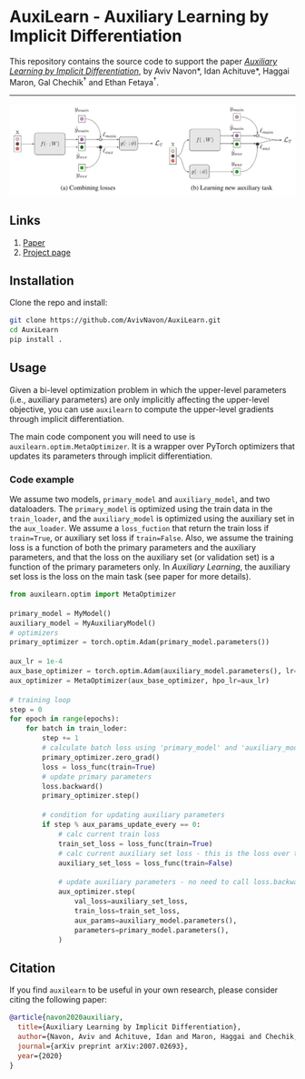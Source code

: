 # AuxiLearn - Auxiliary Learning by Implicit Differentiation

This repository contains the source code to support the paper [_Auxiliary Learning by Implicit Differentiation_](https://arxiv.org/abs/2007.02693), by Aviv Navon*, Idan Achituve*, Haggai Maron, Gal Chechik<sup>†</sup> and Ethan Fetaya<sup>†</sup>.

---

<p align="center"> 
    <img src="https://github.com/AvivNavon/AuxiLearn/blob/master/resources/framework.png" width="800">
</p>

## Links

1. [Paper](https://arxiv.org/abs/2007.02693)
1. [Project page](https://avivnavon.github.io/AuxiLearn/)

## Installation

Clone the repo and install:

```bash
git clone https://github.com/AvivNavon/AuxiLearn.git
cd AuxiLearn
pip install .
```

## Usage

Given a bi-level optimization problem in which the upper-level parameters (i.e., auxiliary parameters) are only 
implicitly affecting the upper-level objective, you can use `auxilearn` to compute the upper-level gradients through implicit differentiation.

The main code component you will need to use is `auxilearn.optim.MetaOptimizer`. It is a wrapper over
PyTorch optimizers that updates its parameters through implicit differentiation.

### Code example

We assume two models, `primary_model` and `auxiliary_model`, and two dataloaders. 
The `primary_model` is optimized using the train data in the `train_loader`, and the `auxiliary_model` is optimized using the auxiliary set in the `aux_loader`.
We assume a `loss_fuction` that return the train loss if `train=True`, or auxiliary set loss if `train=False`.
Also, we assume the training loss is a function of both the primary parameters and the auxiliary parameters, 
and that the loss on the auxiliary set (or validation set) is a function of the primary parameters only. 
In _Auxiliary Learning_, the auxiliary set loss is the loss on the main task (see paper for more details). 

```python
from auxilearn.optim import MetaOptimizer

primary_model = MyModel()
auxiliary_model = MyAuxiliaryModel()
# optimizers
primary_optimizer = torch.optim.Adam(primary_model.parameters())

aux_lr = 1e-4
aux_base_optimizer = torch.optim.Adam(auxiliary_model.parameters(), lr=aux_lr)
aux_optimizer = MetaOptimizer(aux_base_optimizer, hpo_lr=aux_lr)

# training loop
step = 0
for epoch in range(epochs):
    for batch in train_loder:
        step += 1
        # calculate batch loss using 'primary_model' and 'auxiliary_model'
        primary_optimizer.zero_grad()
        loss = loss_func(train=True)
        # update primary parameters
        loss.backward()
        primary_optimizer.step()
        
        # condition for updating auxiliary parameters
        if step % aux_params_update_every == 0:
            # calc current train loss
            train_set_loss = loss_func(train=True)
            # calc current auxiliary set loss - this is the loss over the main task
            auxiliary_set_loss = loss_func(train=False) 
            
            # update auxiliary parameters - no need to call loss.backwards() or aux_optimizer.zero_grad()
            aux_optimizer.step(
                val_loss=auxiliary_set_loss,
                train_loss=train_set_loss,
                aux_params=auxiliary_model.parameters(),
                parameters=primary_model.parameters(),
            )
```

## Citation

If you find `auxilearn` to be useful in your own research, please consider citing the following paper:

```bib
@article{navon2020auxiliary,
  title={Auxiliary Learning by Implicit Differentiation},
  author={Navon, Aviv and Achituve, Idan and Maron, Haggai and Chechik, Gal and Fetaya, Ethan},
  journal={arXiv preprint arXiv:2007.02693},
  year={2020}
}
```